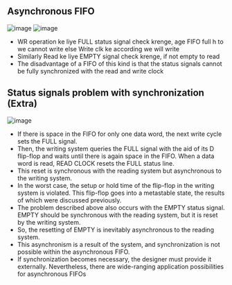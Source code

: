## Asynchronous FIFO

![image](https://github.com/Diya-Veerbhan/Verification_Concepts/assets/64258231/05d6500f-cc10-454e-8d82-5a94de25faa3)
![image](https://github.com/Diya-Veerbhan/Verification_Concepts/assets/64258231/3577cee6-0779-462a-a9d7-54fafaad1fda)

* WR operation ke liye FULL status signal check krenge, age FIFO full h to we cannot write else Write clk ke according we will write
* Similarly Read ke liye EMPTY signal check krenge, if not empty to read
* The disadvantage of a FIFO of this kind is that the status signals cannot be fully synchronized with the read and write clock
  
## Status signals problem with synchronization (Extra)
![image](https://github.com/Diya-Veerbhan/Verification_Concepts/assets/64258231/4354224d-c52c-493b-8a3c-5768de842dde)
* If there is space in the FIFO for only one data word, the next write cycle sets the FULL signal.
* Then, the writing system queries
the FULL signal with the aid of its D flip-flop and waits until there is again space in the FIFO. When a data word is read, READ
CLOCK resets the FULL status line.
* This reset is synchronous with the reading system but asynchronous to the writing system.
* In the worst case, the setup or hold time of the flip-flop in the writing system is violated. This flip-flop goes into a metastable
state, the results of which were discussed previously.
* The problem described above also occurs with the EMPTY status signal. EMPTY should be synchronous with the reading
system, but it is reset by the writing system.
* So, the resetting of EMPTY is inevitably asynchronous to the reading system.
* This asynchronism is a result of the system, and synchronization is not possible within the asynchronous FIFO.
*  If
synchronization becomes necessary, the designer must provide it externally. Nevertheless, there are wide-ranging application
possibilities for asynchronous FIFOs
